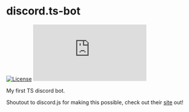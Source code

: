 # discord.ts-bot
[![License](https://img.shields.io/badge/License-MIT-blue)](LICENSE)
[![Version Support](https://img.shields.io/node/v/discord.js)](https://www.npmjs.com/package/discord.js#installation)


My first TS discord bot.

Shoutout to discord.js for making this possible, check out their [site](https://discord.js.org) out!
